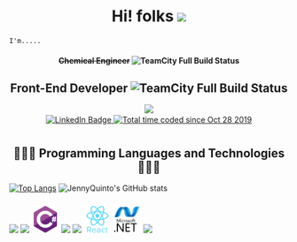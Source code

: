 # 
<h1 align="center">
  Hi! folks
  <img src="https://media.giphy.com/media/hvRJCLFzcasrR4ia7z/giphy.gif" width="30px"/>
</h1>

~~~
I'm.....
~~~




<div align="center">
  <h4><s>Chemical Engineer</s> <img alt="TeamCity Full Build Status" src="https://img.shields.io/teamcity/build/e/bt343?style=for-the-badge"></h4>
  <h2>Front-End Developer <img alt="TeamCity Full Build Status" src="https://img.shields.io/teamcity/build/e/bt347?style=for-the-badge"></h2> 
 
</div>

<div id="header" align="center">
  <img src="https://media.giphy.com/media/l0MYHkvc4xT5MnNOU/giphy.gif" width="700"/>
</div>
<div id="badges" align="center">
  <a href="https://www.linkedin.com/in/jenny-vanessa-quinto-cordoba-b11880143/" target="_blank" rel="noreferrer">
    <img src="https://img.shields.io/badge/LinkedIn-blue?style=for-the-badge&logo=linkedin&logoColor=white" alt="LinkedIn Badge"/>
  </a>
  <a href="https://wakatime.com/@6ae74d37-3546-4128-9856-7e3ae98d6e2d" target="_blank" rel="noreferrer">
    <img src="https://wakatime.com/badge/user/6ae74d37-3546-4128-9856-7e3ae98d6e2d.svg?style=for-the-badge"  alt="Total time coded since Oct 28 2019" />
  </a>
</div>

#
<h2 align="center">
  👩🏿‍💻 Programming Languages and Technologies 👩🏿‍💻
  </h2>
  
[![Top Langs](https://github-readme-stats.vercel.app/api/top-langs/?username=jennyquinto&langs_count=8)](https://github.com/jennyquinto/github-readme-stats)
![JennyQuinto's GitHub stats](https://github-readme-stats.vercel.app/api?username=jennyquinto&show_icons=true&theme=radical)

###


<div align="left">
  <code><img width="10%" src="https://www.vectorlogo.zone/logos/python/python-ar21.svg"></code>
  <code><img width="10%" src="https://www.vectorlogo.zone/logos/java/java-ar21.svg"></code>
  <code><img width="50px" src="https://raw.githubusercontent.com/devicons/devicon/master/icons/csharp/csharp-original.svg"></code>
  <code><img width="10%" src="https://cdn.jsdelivr.net/gh/devicons/devicon/icons/microsoftsqlserver/microsoftsqlserver-plain-wordmark.svg"></code>
  <code><img width="10%" src="https://cdn.jsdelivr.net/gh/devicons/devicon/icons/mongodb/mongodb-original-wordmark.svg"></code>
  <code><img width="10%" src="https://raw.githubusercontent.com/devicons/devicon/master/icons/react/react-original-wordmark.svg"></code>
  <code><img width="10%" src="https://raw.githubusercontent.com/devicons/devicon/master/icons/dot-net/dot-net-original-wordmark.svg"></code>
  <code><img width="10%" src="https://cdn.jsdelivr.net/gh/devicons/devicon/icons/angularjs/angularjs-original.svg"></code>  
</div>






